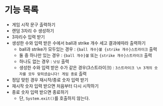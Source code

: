 # 기능 목록
- 게임 시작 문구 출력하기
- 랜덤 3자리 수 생성하기
- 3자리수 입력 받기
- 생성한 수와 입력 받은 수에서 ball과 strike 개수 세고 결과에따라 출력하기
    - ball과 strike가 모두있는 경우 : `{ball 개수}볼 {strike 개수}스트라이크` 출력
    - 둘 중 하나만 있는 경우 : `{ball 개수}볼` 또는 `{strike 개수}스트라이크` 출력
    - 하나도 없는 경우 : `낫싱` 출력
    - 생성한 수와 입력 받은 수가 같은 경우(3스트라이크) : `3스트라이크 \n 3개의 숫자를 모두 맞히셨습니다! 게임 종료` 출력
- 정답 맞힌 경우 재시작/종료 숫자 입력 받기
- 재시작 숫자 입력 받으면 처음부터 다시 시작하기
- 종료 숫자 입력 받으면 종료하기
    - 단, `System.exit()`를 호출하지 않는다.
